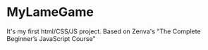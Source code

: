 # MyLameGame
It's my first html/CSS/JS project. Based on Zenva's "The Complete Beginner’s JavaScript Course"
